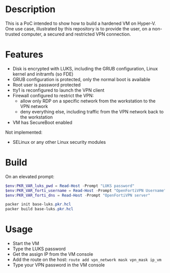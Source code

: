 # Description

This is a PoC intended to show how to build a hardened VM on Hyper-V.
One use case, illustrated by this repository is to provide the user, on a non-trusted computer, a secured and restricted VPN connection.

# Features

* Disk is encrypted with LUKS, including the GRUB configuration, Linux kernel and initramfs (so FDE)
* GRUB configuration is protected, only the normal boot is available
* Root user is password protected
* tty1 is reconfigured to launch the VPN client
* Firewall configured to restrict the VPN:
    * allow only RDP on a specific network from the workstation to the VPN network
    * deny everything else, including traffic from the VPN network back to the workstation
* VM has SecureBoot enabled

Not implemented:

* SELinux or any other Linux security modules

# Build

On an elevated prompt:

```powershell
$env:PKR_VAR_luks_pwd = Read-Host -Prompt "LUKS password"
$env:PKR_VAR_forti_username = Read-Host -Prompt "OpenFortiVPN Username"
$env:PKR_VAR_forti_dns = Read-Host -Prompt "OpenFortiVPN server"

packer init base-luks.pkr.hcl
packer build base-luks.pkr.hcl
```

# Usage

* Start the VM
* Type the LUKS password
* Get the assign IP from the VM console
* Add the route on the host: `route add vpn_network mask vpn_mask ip_vm`
* Type your VPN password in the VM console